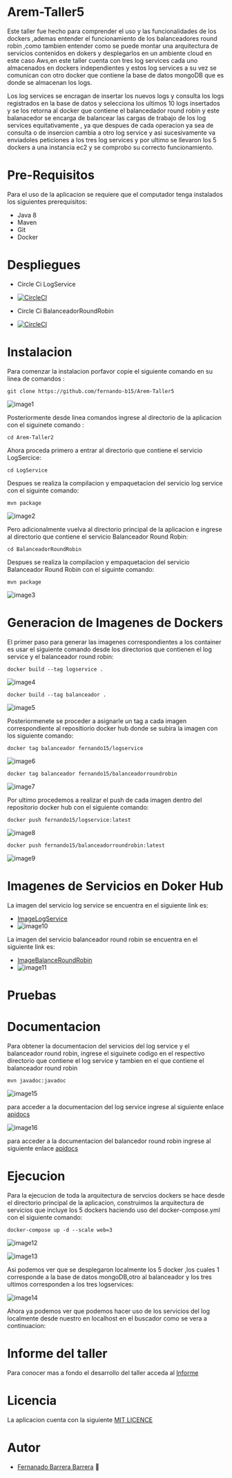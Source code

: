 # Arem-Taller5

Este taller fue hecho para comprender el uso y las funcionalidades de los dockers ,ademas entender el funcionamiento de los balanceadores round robin ,como tambien entender como se puede montar una arquitectura de servicios contenidos en dokers y desplegarlos en un ambiente  cloud en este caso Aws,en este taller cuenta con tres log services cada uno almacenados en dockers independientes  y estos log services a su vez se comunican con otro docker que contiene la base de datos mongoDB que es donde se almacenan los logs.

Los log services se encragan de insertar los nuevos logs y consulta los logs registrados en la base de datos y selecciona los ultimos 10 logs insertados y se los retorna al docker que contiene el balancedador round robin y este balanacedor se encarga de balancear las cargas de trabajo de los log services equitativamente , ya que despues de cada operacion ya sea de consulta o de insercion cambia a otro log service y asi sucesivamente va enviadoles peticiones a los tres log services y por ultimo se llevaron los 5 dockers a una instancia ec2 y se comprobo su correcto funcionamiento.

# Pre-Requisitos

Para el uso de la aplicacion se requiere que el computador tenga instalados los siguientes prerequisitos:

   * Java 8
   * Maven
   * Git
   * Docker

# Despliegues

   * Circle Ci LogService
   
   * [![CircleCI](https://circleci.com/gh/fernando-b15/LogService.svg?style=svg&circle-token=ccbceb8116e8666c36b14bb54f9cb7b166f1b68f)](https://app.circleci.com/pipelines/github/fernando-b15/LogService/1/workflows/70c6b01b-02af-42bc-bcf5-6158a5247afd)

   
   * Circle Ci BalanceadorRoundRobin
   * [![CircleCI](https://circleci.com/gh/fernando-b15/BalanceadorRoundRobin.svg?style=svg&circle-token=f58a82718accbf45bc84402705e4e9945ccbeaf1)](https://app.circleci.com/pipelines/github/fernando-b15/BalanceadorRoundRobin/1/workflows/ae061c63-26a3-42b8-bcee-6754b962b0ba) 
   
 # Instalacion

Para comenzar la instalacion porfavor copie el siguiente comando en su linea de comandos :

~~~
git clone https://github.com/fernando-b15/Arem-Taller5
~~~

![image1](https://github.com/fernando-b15/Arem-Taller5/blob/master/img/clone.PNG)

Posteriormente desde linea comandos ingrese al directorio de la aplicacion con el siguinete comando :

~~~
cd Arem-Taller2
~~~
Ahora proceda primero a entrar al directorio que contiene el servicio LogSercice:

~~~
cd LogService
~~~

Despues se realiza la compilacion y empaquetacion del  servicio log service con el siguinte comando:

~~~
mvn package
~~~

![image2](https://github.com/fernando-b15/Arem-Taller5/blob/master/img/packagelog.PNG)

Pero adicionalmente vuelva al directorio principal de la aplicacion e ingrese al directorio que contiene el servicio Balanceador Round Robin:

~~~
cd BalanceadorRoundRobin
~~~

Despues se realiza la compilacion y empaquetacion del  servicio Balanceador Round Robin con el siguinte comando:

~~~
mvn package
~~~

![image3](https://github.com/fernando-b15/Arem-Taller5/blob/master/img/packagebalance.PNG)

# Generacion de Imagenes de Dockers

El  primer paso para generar las imagenes correspondientes a los container es usar el siguiente comando desde los directorios que contienen el log service y el balanceador round robin:

~~~
docker build --tag logservice .
~~~
![image4](https://github.com/fernando-b15/Arem-Taller5/blob/master/img/imagelogservice1.PNG)
~~~
docker build --tag balanceador .
~~~
![image5](https://github.com/fernando-b15/Arem-Taller5/blob/master/img/imagebalance1.PNG)

Posteriormenete se proceder a asignarle un tag a cada imagen correspondiente al repositiorio docker hub donde se subira la imagen con los siguiente comando:
~~~
docker tag balanceador fernando15/logservice
~~~
![image6](https://github.com/fernando-b15/Arem-Taller5/blob/master/img/imagelogservice2.PNG)
~~~
docker tag balanceador fernando15/balanceadorroundrobin
~~~
![image7](https://github.com/fernando-b15/Arem-Taller5/blob/master/img/imagebalance2.PNG)

Por ultimo procedemos a realizar el push de cada imagen dentro del repositorio docker hub con el siguiente comando:
~~~
docker push fernando15/logservice:latest
~~~
![image8](https://github.com/fernando-b15/Arem-Taller5/blob/master/img/imagelogservice3.PNG)
~~~
docker push fernando15/balanceadorroundrobin:latest
~~~
![image9](https://github.com/fernando-b15/Arem-Taller5/blob/master/img/imagebalance3.PNG)

# Imagenes de Servicios en Doker Hub

La imagen del servicio log service se encuentra en el siguiente link es:
   * [ImageLogService](https://hub.docker.com/repository/docker/fernando15/logservice)
   * ![image10](https://github.com/fernando-b15/Arem-Taller5/blob/master/img/imagelogservice4.PNG)
    
La imagen del servicio balanceador round robin se encuentra en el siguiente link es:
   * [ImageBalanceRoundRobin](https://hub.docker.com/repository/docker/fernando15/balanceadorroundrobin)
   * ![image11](https://github.com/fernando-b15/Arem-Taller5/blob/master/img/imagebalance4.PNG)

# Pruebas





# Documentacion

Para obtener la documentacion del servicios del log service y el balanceador round robin, ingrese el siguinete codigo en el respectivo directorio que contiene el log service  y tambien en el que contiene el balanceador round robin

~~~
mvn javadoc:javadoc
~~~

![image15](https://github.com/fernando-b15/Arem-Taller5/blob/master/img/javadoclog.PNG)


para acceder a la documentacion del log service ingrese al siguiente enlace [apidocs](https://github.com/fernando-b15/Arem-Taller5/tree/master/LogService/apidocs) 

![image16](https://github.com/fernando-b15/Arem-Taller5/blob/master/img/javadocbalance.PNG)

para acceder a la documentacion del balancedor round robin ingrese al siguiente enlace [apidocs](https://github.com/fernando-b15/Arem-Taller5/tree/master/BalanceadorRoundRobin/apidocs) 

# Ejecucion

Para la ejecucion de toda la arquitectura de servcios dockers se hace desde el directorio principal de la aplicacion, construimos la arquitectura de servicios que incluye los 5 dockers haciendo uso del docker-compose.yml con el siguiente comando:

~~~
docker-compose up -d --scale web=3
~~~

![image12](https://github.com/fernando-b15/Arem-Taller5/blob/master/img/docker-compose1.PNG)

![image13](https://github.com/fernando-b15/Arem-Taller5/blob/master/img/docker-compose2.PNG)

Asi podemos ver que se desplegaron localmente los 5 docker ,los cuales 1 corresponde a la base de datos mongoDB,otro al balanceador y los tres ultimos corresponden a los tres logservices:   

![image14](https://github.com/fernando-b15/Arem-Taller5/blob/master/img/docker-compose3.PNG)


Ahora ya podemos ver que podemos hacer uso de los servicios del log localmente desde nuestro en localhost en el buscador como se vera a continuacion:

# Informe del taller

Para conocer mas a fondo el desarrollo del taller acceda al [Informe](https://github.com/fernando-b15/Arem-Taller2/blob/master/Arem_Taller2.pdf)

# Licencia

La aplicacion cuenta con la siguiente [MIT LICENCE](https://github.com/fernando-b15/Arem-Taller5/blob/master/LICENSE) 

# Autor

   * [Fernanado Barrera Barrera](https://github.com/fernando-b15) :guitar:
   
